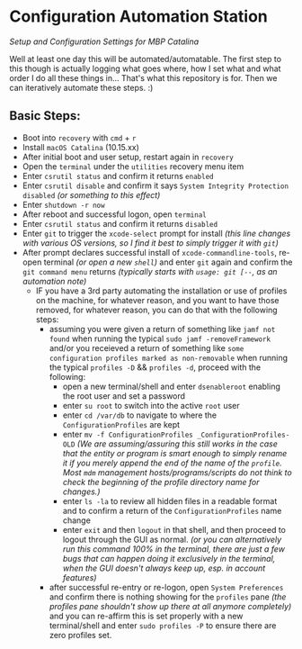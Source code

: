 # Configuration Automation Station
_Setup and Configuration Settings for MBP Catalina_

Well at least one day this will be automated/automatable. The first step to this though is actually logging what goes where, how I set what and what order I do all these things in... That's what this repository is for. Then we can iteratively automate these steps. :)

## Basic Steps:
- Boot into `recovery` with `cmd` + `r`
- Install `macOS Catalina` (10.15.xx)
- After initial boot and user setup, restart again in `recovery`
- Open the `terminal` under the `utilities` recovery menu item
- Enter `csrutil status` and confirm it returns `enabled`
- Enter `csrutil disable` and confirm it says `System Integrity Protection disabled` _(or something to this effect)_
- Enter `shutdown -r now`
- After reboot and successful logon, open `terminal`
- Enter `csrutil status` and confirm it returns `disabled`
- Enter `git` to trigger the `xcode-select` prompt for install _(this line changes with various OS versions, so I find it best to simply trigger it with `git`)_
- After prompt declares successful install of `xcode-commandline-tools`, re-open terminal _(or open a new `shell`)_ and enter `git` again and confirm the `git command menu` returns _(typically starts with `usage: git [--`, as an automation note)_
  - IF you have a 3rd party automating the installation or use of profiles on the machine, for whatever reason, and you want to have those removed, for whatever reason, you can do that with the following steps:
    - assuming you were given a return of something like `jamf not found` when running the typical `sudo jamf -removeFramework` and/or you receieved a return of something like `some configuration profiles marked as non-removable` when running the typical `profiles -D` && `profiles -d`, proceed with the following:
      - open a new terminal/shell and enter `dsenableroot` enabling the root user and set a password
      - enter `su root` to switch into the active `root` user
      - enter `cd /var/db` to navigate to where the `ConfigurationProfiles` are kept
      - enter `mv -f ConfigurationProfiles _ConfigurationProfiles-OLD` _(We are assuming/assuring this still works in the case that the entity or program is smart enough to simply rename it if you merely append the end of the name of the `profile`. Most `mdm` management hosts/programs/scripts do not think to check the beginning of the profile directory name for changes.)_ 
      - enter `ls -la` to review all hidden files in a readable format and to confirm a return of the `ConfigurationProfiles` name change
      - enter `exit` and then `logout` in that shell, and then proceed to logout through the GUI as normal. _(or you can alternatively run this command 100% in the terminal, there are just a few bugs that can happen doing it exclusively in the terminal, when the GUI doesn't always keep up, esp. in account features)_
    - after successful re-entry or re-logon, open `System Preferences` and confirm there is nothing showing for the `profiles` pane _(the profiles pane shouldn't show up there at all anymore completely)_ and you can re-affirm this is set properly with a new terminal/shell and enter `sudo profiles -P` to ensure there are zero profiles set.
